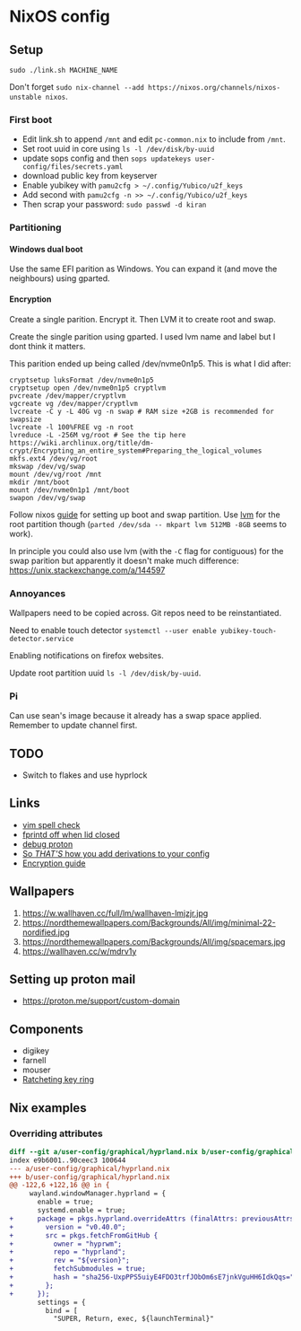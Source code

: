 # NixOS config

## Setup

`sudo ./link.sh MACHINE_NAME`

Don't forget `sudo nix-channel --add https://nixos.org/channels/nixos-unstable nixos`.

### First boot

* Edit link.sh to append `/mnt` and edit `pc-common.nix` to include from `/mnt`.
* Set root uuid in core using `ls -l /dev/disk/by-uuid`
* update sops config and then `sops updatekeys user-config/files/secrets.yaml`
* download public key from keyserver
* Enable yubikey with `pamu2cfg > ~/.config/Yubico/u2f_keys`
* Add second with `pamu2cfg -n >> ~/.config/Yubico/u2f_keys`
* Then scrap your password: `sudo passwd -d kiran`

### Partitioning

#### Windows dual boot

Use the same EFI parition as Windows. You can expand it (and move the neighbours) using gparted.

#### Encryption

Create a single parition. Encrypt it. Then LVM it to create root and swap.

Create the single parition using gparted. I used lvm name and label but I dont think it matters.

This parition ended up being called /dev/nvme0n1p5. This is what I did after:

```shell
cryptsetup luksFormat /dev/nvme0n1p5
cryptsetup open /dev/nvme0n1p5 cryptlvm
pvcreate /dev/mapper/cryptlvm
vgcreate vg /dev/mapper/cryptlvm
lvcreate -C y -L 40G vg -n swap # RAM size +2GB is recommended for swapsize
lvcreate -l 100%FREE vg -n root
lvreduce -L -256M vg/root # See the tip here https://wiki.archlinux.org/title/dm-crypt/Encrypting_an_entire_system#Preparing_the_logical_volumes
mkfs.ext4 /dev/vg/root
mkswap /dev/vg/swap
mount /dev/vg/root /mnt
mkdir /mnt/boot
mount /dev/nvme0n1p1 /mnt/boot
swapon /dev/vg/swap
```

Follow nixos [guide] for setting up boot and swap partition. Use [lvm] for the
root partition though (`parted /dev/sda -- mkpart lvm 512MB -8GB` seems to
work).

In principle you could also use lvm (with the `-C` flag for contiguous) for the
swap parition but apparently it doesn't make much difference:
<https://unix.stackexchange.com/a/144597>

[guide]: https://nixos.org/manual/nixos/stable/#sec-installation-manual
[lvm]: https://linuxhandbook.com/lvm-guide/

### Annoyances

Wallpapers need to be copied across. Git repos need to be reinstantiated.

Need to enable touch detector `systemctl --user enable yubikey-touch-detector.service`

Enabling notifications on firefox websites.

Update root partition uuid `ls -l /dev/disk/by-uuid`.

### Pi

Can use sean's image because it already has a swap space applied. Remember to update channel first.

## TODO

* Switch to flakes and use hyprlock

## Links

* [vim spell check](https://www.adamalbrecht.com/blog/2019/10/21/spell-check-in-vim-for-markdown-and-git-commit-messages/)
* [fprintd off when lid closed](https://unix.stackexchange.com/questions/678609/how-to-disable-fingerprint-authentication-when-laptop-lid-is-closed)
* [debug proton](https://forums.linuxmint.com/viewtopic.php?t=353144)
* [So _THAT'S_ how you add derivations to your config](https://discourse.nixos.org/t/howto-merge-a-derivation-nix-to-etc-nixos-configuration-nix/12797/3)
* [Encryption guide](https://gist.github.com/martijnvermaat/76f2e24d0239470dd71050358b4d5134)

## Wallpapers

1. <https://w.wallhaven.cc/full/lm/wallhaven-lmjzjr.jpg>
1. <https://nordthemewallpapers.com/Backgrounds/All/img/minimal-22-nordified.jpg>
1. <https://nordthemewallpapers.com/Backgrounds/All/img/spacemars.jpg>
1. <https://wallhaven.cc/w/mdrv1y>

## Setting up proton mail

* <https://proton.me/support/custom-domain>

## Components

* digikey
* farnell
* mouser
* [Ratcheting key ring](https://neverletgo.com/products/mini-ratchet-retractable-tool-lanyard)

## Nix examples

### Overriding attributes

```diff
diff --git a/user-config/graphical/hyprland.nix b/user-config/graphical/hyprland.nix
index e9b6001..90ceec3 100644
--- a/user-config/graphical/hyprland.nix
+++ b/user-config/graphical/hyprland.nix
@@ -122,6 +122,16 @@ in {
     wayland.windowManager.hyprland = {
       enable = true;
       systemd.enable = true;
+      package = pkgs.hyprland.overrideAttrs (finalAttrs: previousAttrs: rec {
+        version = "v0.40.0";
+        src = pkgs.fetchFromGitHub {
+          owner = "hyprwm";
+          repo = "hyprland";
+          rev = "${version}";
+          fetchSubmodules = true;
+          hash = "sha256-UxpPPS5uiyE4FDO3trfJObOm6sE7jnkVguHH6IdkQqs=";
+        };
+      });
       settings = {
         bind = [
           "SUPER, Return, exec, ${launchTerminal}"
```

